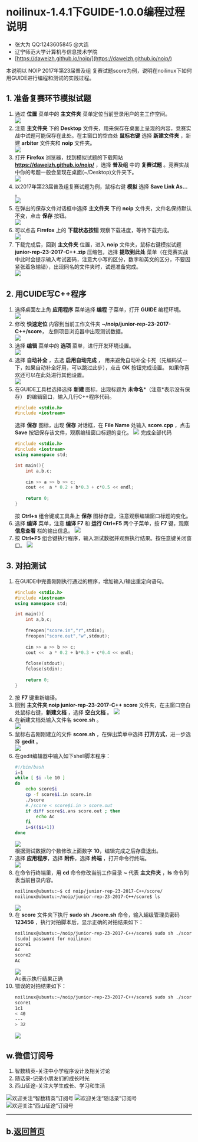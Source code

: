 # noilinux-1.4.1下GUIDE-1.0.0编程过程说明

- 张大为 QQ:1243605845 @大连
- 辽宁师范大学计算机与信息技术学院
- [https://daweizh.github.io/noip/](https://daweizh.github.io/noip/) 


本说明以 NOIP 2017年第23届普及组 复赛试题score为例，说明在noilinux下如何用GUIDE进行编程和测试的实践过程。

## 1. 准备复赛环节模拟试题

1. 通过 **位置** 菜单中的 **主文件夹** 菜单定位当前登录用户的主工作空间。   
	![](images/quest-01.png)
2. 注意 **主文件夹** 下的 **Desktop** 文件夹，用来保存在桌面上呈现的内容，竞赛实战中试题可能保存在此处。在主窗口的空白处 **鼠标右键** 选择 **新建文件夹** ，新建 **arbiter** 文件夹和 **noip** 文件夹。   
	![](images/quest-02.png)
3. 打开 **Firefox** 浏览器，找到模拟试题的下载网站 **https://daweizh.github.io/noip/** ，选择 **普及组** 中的 **复赛试题** 。竞赛实战中你的考题一般会呈现在桌面(~/Desktop)文件夹下。     
	![](images/quest-03.png)
4. 以2017年第23届普及组复赛试题为例，鼠标右键 **模拟** 选择 **Save Link As...** 。    
	![](images/quest-04.png)
5. 在弹出的保存文件对话框中选择 **主文件夹** 下的 **noip** 文件夹，文件名保持默认不变，点击 **保存** 按钮。   
	![](images/quest-05.png)
6. 可以点击 **Firefox** 上的 **下载状态按钮** 观察下载进度，等待下载完成。   
	![](images/quest-06.png)
7. 下载完成后，回到 **主文件夹** 位置，进入 **noip** 文件夹，鼠标右键模拟试题 **junior-rep-23-2017-C++.zip** 压缩包，选择 **提取到此处** 菜单（在竞赛实战中此时会提示输入考试密码，注意大小写的区分，数字和英文的区分，不要因紧张着急输错），出现同名的文件夹时，试题准备完成。   
	![](images/quest-07.png)


## 2. 用CUIDE写C++程序
1. 选择桌面左上角 **应用程序** 菜单选择 **编程** 子菜单，打开 **GUIDE** 编程环境。   
	![](images/guide-01.png)
2. 修改 **快速定位** 内容到当前工作文件夹 **~/noip/junior-rep-23-2017-C++/score**， 左侧项目浏览器中出现测试数据。   
	![](images/guide-02.png)
3. 选择 **编辑** 菜单中的 **选项** 菜单，进行开发环境设置。    
	![](images/guide-03.png)
4. 选择 **自动补全** ，去选 **启用自动完成** ， 用来避免自动补全卡死（先编码试一下，如果自动补全好用，可以跳过此步），点击 **OK** 按钮完成设置。 如果你喜欢还可以在此处进行其他设置。   
	![](images/guide-04.png)
5. 在GUIDE工具栏选择选择 **新建** 图标，出现标题为 **未命名**\*（注意\*表示没有保存） 的编辑窗口，输入几行C++程序代码。
	~~~cpp
    #include <stdio.h>
    #include <iostream>
	~~~
	选择 **保存** 图标，出现 **保存** 对话框，在 **File Name** 处输入 **score.cpp** ，点击 **Save** 按钮保存该文件，观察编辑窗口标题的变化。
	![](images/guide-05.png)
	完成全部代码
	~~~cpp
    #include <stdio.h>
    #include <iostream>
    using namespace std;
    
    int main(){
        int a,b,c;
        
        cin >> a >> b >> c;
        cout <<  a * 0.2 + b*0.3 + c*0.5 << endl;
        
        return 0;
    }
	~~~
	按 **Ctrl+s** 组合键或工具条上 **保存** 图标存盘，注意观察编辑窗口标题的变化。
6. 选择 **编译** 菜单，注意 **编译 F7** 和 **运行 Ctrl+F5** 两个子菜单，按 **F7** 键，观察 **信息查看** 栏的输出信息。
	![](images/guide-06.png)
7. 按 **Ctrl+F5** 组合键执行程序，输入测试数据并观察执行结果。按任意键关闭窗口。
	![](images/guide-07.png)

## 3. 对拍测试

1. 在GUIDE中完善刚刚执行通过的程序，增加输入/输出重定向语句。
	~~~cpp
	#include <stdio.h>
	#include <iostream>
	using namespace std;
	
	int main(){
		int a,b,c;
		
		freopen("score.in","r",stdin);
		freopen("score.out","w",stdout);
		
		cin >> a >> b >> c;
		cout <<  a * 0.2 + b*0.3 + c*0.4 << endl;
		
		fclose(stdout);
		fclose(stdin);
		
		return 0;
	}
	~~~
2. 按 **F7** 键重新编译。
3. 回到 **主文件夹 noip junior-rep-23-2017-C++ score** 文件夹，在主窗口空白处鼠标右键，**新建文档** ，选择 **空白文档** 。
	![](images/judge-01.png)
4. 在新建文档处输入文件名 **score.sh** 。    
	![](images/judge-02.png)
5. 鼠标右击刚刚建立的文件 **score.sh** ，在弹出菜单中选择 **打开方式**，进一步选择 **gedit** 。    
	![](images/judge-03.png)
6. 在gedit编辑器中输入如下shell脚本程序：
	~~~sh
    #!/bin/bash
    i=1
    while [ $i -le 10 ]
    do
        echo score$i
        cp -f score$i.in score.in
        ./score
        #./score < score$i.in > score.out
        if diff score$i.ans score.out ; then
            echo Ac
        fi
        i=$(($i+1))
    done
	~~~
	![](images/judge-04.png)   
	根据测试数据的个数修改上面数字 **10**，编辑完成之后存盘退出。
7. 选择 **应用程序**，选择 **附件**，选择 **终端** ，打开命令行终端。   
	![](images/judge-05.png)
8.  在命令行终端里，用 **cd** 命令修改当前工作目录 **~** 代表 **主文件夹** ，**ls** 命令列表当前目录内容。
	~~~sh
	noilinux@ubuntu:~$ cd noip/junior-rep-23-2017-C++/score/
	noilinux@ubuntu:~/noip/junior-rep-23-2017-C++/score$ ls
	~~~
	![](images/judge-06.png)
9. 在 **score** 文件夹下执行 **sudo sh ./score.sh** 命令，输入超级管理员密码 **123456** ，执行对拍脚本后，显示正确的对拍结果如下：    
	~~~sh
	noilinux@ubuntu:~/noip/junior-rep-23-2017-C++/score$ sudo sh ./score.sh
	[sudo] password for noilinux: 
	score1
	Ac
	score2
	Ac
	~~~
	![](images/judge-07.png)   
	Ac表示执行结果正确
10. 错误的对拍结果如下：    
	~~~sh
	noilinux@ubuntu:~/noip/junior-rep-23-2017-C++/score$ sudo sh ./score.sh
	score1
	1c1
	< 40
	---
	> 32
	~~~
	![](images/judge-08.png)

## w.微信订阅号

1. 智数精英-关注中小学程序设计及相关讨论
2. 随话录-记录小朋友们的成长时光
2. 西山征途-关注大学生成长、学习和生活

![欢迎关注“智数精英”订阅号](../../assets/me/img/idea8.jpg)
![欢迎关注“随话录”订阅号](../../assets/me/img/shl8.jpg)
![欢迎关注“西山征途”订阅号](../../assets/me/img/xszt8.jpg)

----------

## b.[返回首页](../../)
	
	
